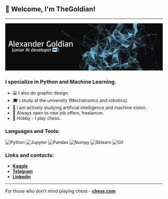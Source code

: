 ## 👋 Welcome, I'm TheGoldian!
---
![](https://github.com/AGoldian/AGoldian/blob/main/iconq.gif?raw=true)
### **I specialize in Python and Machine Learning.**

- 💻 I also do graphic design. 
- 🎓 I study at the university (Mechatronics and robotics). 
- 👾 I am actively studying artificial intelligence and machine vision. 
- 💬 Always open to new job offers, freelancer.
- 🎲 Hobby - I play chess.

### **Languages and Tools:**
![Python](https://img.shields.io/badge/-Python-1E1E1E??style=flat&logo=Python)
![Jupyter](https://img.shields.io/badge/-Jupyter-1E1E1E??style=flat&logo=Jupyter)
![Pandas](https://img.shields.io/badge/-Pandas-1E1E1E??style=flat&logo=pandas)
![Numpy](https://img.shields.io/badge/-Numpy-1E1E1E??style=flat&logo=numpy&logoColor=547FD2)
![Sklearn](https://img.shields.io/badge/-Sklearn-1E1E1E??style=flat&logo=sklearn)
![Git](https://img.shields.io/badge/-Git-1E1E1E??style=flat&logo=git)

### **Links and contacts:**
+ [**Kaggle**](https://www.kaggle.com/goldian)
+ [**Telegram**](t.me/thegoldian)
+ [**Linkedin**](https://www.linkedin.com/in/alexander-serov-82b01b1b6/)

***
For those who don't mind playing chess - [**chess.com**](https://www.chess.com/member/thegoldian)
